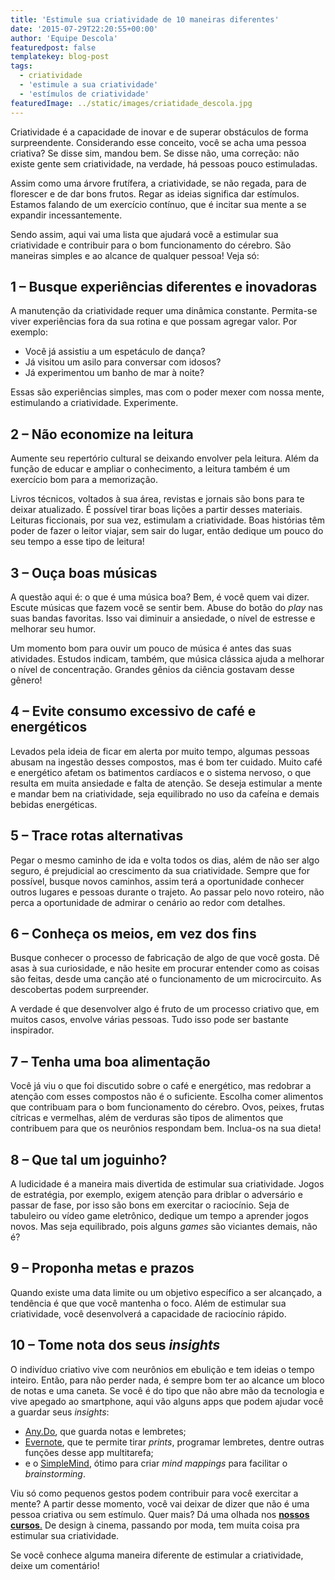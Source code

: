 ```yaml
---
title: 'Estimule sua criatividade de 10 maneiras diferentes'
date: '2015-07-29T22:20:55+00:00'
author: 'Equipe Descola'
featuredpost: false
templatekey: blog-post
tags:
  - criatividade
  - 'estimule a sua criatividade'
  - 'estímulos de criatividade'
featuredImage: ../static/images/criatidade_descola.jpg
---
```


Criatividade é a capacidade de inovar e de superar obstáculos de forma surpreendente. Considerando esse conceito, você se acha uma pessoa criativa? Se disse sim, mandou bem. Se disse não, uma correção: não existe gente sem criatividade, na verdade, há pessoas pouco estimuladas.

Assim como uma árvore frutífera, a criatividade, se não regada, para de florescer e de dar bons frutos. Regar as ideias significa dar estímulos. Estamos falando de um exercício contínuo, que é incitar sua mente a se expandir incessantemente.

Sendo assim, aqui vai uma lista que ajudará você a estimular sua criatividade e contribuir para o bom funcionamento do cérebro. São maneiras simples e ao alcance de qualquer pessoa! Veja só:

## **1 – Busque experiências diferentes e inovadoras**

A manutenção da criatividade requer uma dinâmica constante. Permita-se viver experiências fora da sua rotina e que possam agregar valor. Por exemplo:

- Você já assistiu a um espetáculo de dança?
- Já visitou um asilo para conversar com idosos?
- Já experimentou um banho de mar à noite?

Essas são experiências simples, mas com o poder mexer com nossa mente, estimulando a criatividade. Experimente.

## **2 – Não economize na leitura**

Aumente seu repertório cultural se deixando envolver pela leitura. Além da função de educar e ampliar o conhecimento, a leitura também é um exercício bom para a memorização.

Livros técnicos, voltados à sua área, revistas e jornais são bons para te deixar atualizado. É possível tirar boas lições a partir desses materiais. Leituras ficcionais, por sua vez, estimulam a criatividade. Boas histórias têm poder de fazer o leitor viajar, sem sair do lugar, então dedique um pouco do seu tempo a esse tipo de leitura!

## **3 – Ouça boas músicas**

A questão aqui é: o que é uma música boa? Bem, é você quem vai dizer. Escute músicas que fazem você se sentir bem. Abuse do botão do _play_ nas suas bandas favoritas. Isso vai diminuir a ansiedade, o nível de estresse e melhorar seu humor.

Um momento bom para ouvir um pouco de música é antes das suas atividades. Estudos indicam, também, que música clássica ajuda a melhorar o nível de concentração. Grandes gênios da ciência gostavam desse gênero!

## **4 – Evite consumo excessivo de café e energéticos**

Levados pela ideia de ficar em alerta por muito tempo, algumas pessoas abusam na ingestão desses compostos, mas é bom ter cuidado. Muito café e energético afetam os batimentos cardíacos e o sistema nervoso, o que resulta em muita ansiedade e falta de atenção. Se deseja estimular a mente e mandar bem na criatividade, seja equilibrado no uso da cafeína e demais bebidas energéticas.

## **5 – Trace rotas alternativas**

Pegar o mesmo caminho de ida e volta todos os dias, além de não ser algo seguro, é prejudicial ao crescimento da sua criatividade. Sempre que for possível, busque novos caminhos, assim terá a oportunidade conhecer outros lugares e pessoas durante o trajeto. Ao passar pelo novo roteiro, não perca a oportunidade de admirar o cenário ao redor com detalhes.

## **6 – Conheça os meios, em vez dos fins**

Busque conhecer o processo de fabricação de algo de que você gosta. Dê asas à sua curiosidade, e não hesite em procurar entender como as coisas são feitas, desde uma canção até o funcionamento de um microcircuito. As descobertas podem surpreender.

A verdade é que desenvolver algo é fruto de um processo criativo que, em muitos casos, envolve várias pessoas. Tudo isso pode ser bastante inspirador.

## **7 – Tenha uma boa alimentação**

Você já viu o que foi discutido sobre o café e energético, mas redobrar a atenção com esses compostos não é o suficiente. Escolha comer alimentos que contribuam para o bom funcionamento do cérebro. Ovos, peixes, frutas cítricas e vermelhas, além de verduras são tipos de alimentos que contribuem para que os neurônios respondam bem. Inclua-os na sua dieta!

## **8 – Que tal um joguinho?**

A ludicidade é a maneira mais divertida de estimular sua criatividade. Jogos de estratégia, por exemplo, exigem atenção para driblar o adversário e passar de fase, por isso são bons em exercitar o raciocínio. Seja de tabuleiro ou vídeo game eletrônico, dedique um tempo a aprender jogos novos. Mas seja equilibrado, pois alguns _games_ são viciantes demais, não é?

## **9 – Proponha metas e prazos**

Quando existe uma data limite ou um objetivo específico a ser alcançado, a tendência é que que você mantenha o foco. Além de estimular sua criatividade, você desenvolverá a capacidade de raciocínio rápido.

## **10 – Tome nota dos seus** _insights_

O indivíduo criativo vive com neurônios em ebulição e tem ideias o tempo inteiro. Então, para não perder nada, é sempre bom ter ao alcance um bloco de notas e uma caneta. Se você é do tipo que não abre mão da tecnologia e vive apegado ao smartphone, aqui vão alguns apps que podem ajudar você a guardar seus _insights_:

- [<u>Any.Do</u>](http://www.any.do/), que guarda notas e lembretes;
- [<u>Evernote</u>](https://evernote.com/), que te permite tirar _prints_, programar lembretes, dentre outras funções desse app multitarefa;
- e o [<u>SimpleMind</u>](http://www.simpleapps.eu/simplemind/), ótimo para criar _mind mappings_ para facilitar o _brainstorming_.

Viu só como pequenos gestos podem contribuir para você exercitar a mente? A partir desse momento, você vai deixar de dizer que não é uma pessoa criativa ou sem estímulo. Quer mais? Dá uma olhada nos [**nossos cursos**.](http://www.descola.org/cursos) De design à cinema, passando por moda, tem muita coisa pra estimular sua criatividade.

Se você conhece alguma maneira diferente de estimular a criatividade, deixe um comentário!
